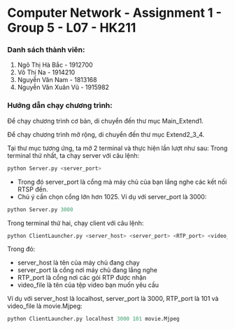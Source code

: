 # Computer Network - Assignment 1 - Group 5 - L07 - HK211
### Danh sách thành viên:
1. Ngô Thị Hà Bắc - 1912700
2. Võ Thị Na - 1914210
3. Nguyễn Văn Nam - 1813168
4. Nguyễn Văn Xuân Vũ - 1915982

### Hướng dẫn chạy chương trình:
Để chạy chương trình cơ bản, di chuyển đến thư mục Main_Extend1. 

Để chạy chương trình mở rộng, di chuyển đến thư mục Extend2_3_4.

Tại thư mục tương ứng, ta mở 2 terminal và thực hiện lần lượt như sau:
Trong terminal thứ nhất, ta chạy server với câu lệnh:
```python
python Server.py <server_port>
```
- Trong đó server_port là cổng mà máy chủ của bạn lắng nghe các kết nối RTSP đến.
- Chú ý cần chọn cổng lớn hơn 1025. Ví dụ với server_port là 3000:
```python
python Server.py 3000
```

Trong terminal thứ hai, chạy client với câu lệnh:
```python
python ClientLauncher.py <server_host> <server_port> <RTP_port> <video_file>
```
Trong đó: 
- server_host là tên của máy chủ đang chạy
- server_port là cổng nơi máy chủ đang lắng nghe
- RTP_port là cổng nơi các gói RTP được nhận
- video_file là tên của tệp video bạn muốn yêu cầu 

Ví dụ với server_host là localhost, server_port là 3000, RTP_port là 101 và video_file là movie.Mjpeg:
```python
python ClientLauncher.py localhost 3000 101 movie.Mjpeg
```


          
          
          
          



